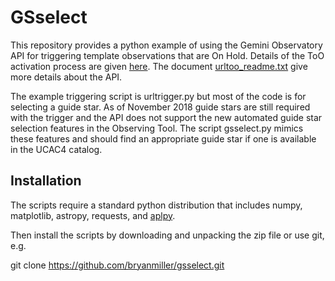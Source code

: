 # GSselect
This repository provides a python example of using the 
Gemini Observatory API for triggering template observations
that are On Hold. Details of the ToO activation process are
given [here](https://www.gemini.edu/sciops/observing-gemini/phase-ii-and-s/w-tools/too-activation).
The document [urltoo_readme.txt](https://github.com/bryanmiller/gsselect/blob/master/urltoo_readme.txt)
give more details about the API.

The example triggering script is urltrigger.py but most of the 
code is for selecting a guide star. As of November 2018 guide 
stars are still required with the trigger and the API does
not support the new automated guide star selection features 
in the Observing Tool. The script gsselect.py mimics these 
features and should find an appropriate guide star if one is 
available in the UCAC4 catalog. 

## Installation
The scripts require a standard python distribution that includes 
numpy, matplotlib, astropy, requests, and [aplpy](http://aplpy.github.io). 

Then install the scripts by downloading and unpacking the zip
file or use git, e.g.

git clone https://github.com/bryanmiller/gsselect.git

